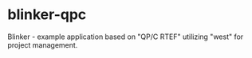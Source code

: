 # blinker-qpc
Blinker - example application based on "QP/C RTEF" utilizing "west" for project management.
